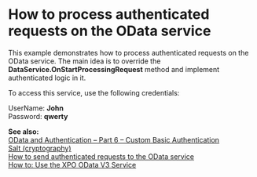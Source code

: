 # How to process authenticated requests on the OData service


<p>This example demonstrates how to process authenticated requests on the OData service. The main idea is to override the <strong>DataService.OnStartProcessingRequest</strong> method and implement authenticated logic in it.</p>
<p>To access this service, use the following credentials:</p>
<p>UserName: <strong>John</strong><br /> Password: <strong>qwerty</strong></p>
<p><strong>See also:</strong><br /> <a href="http://blogs.msdn.com/b/astoriateam/archive/2010/07/21/odata-and-authentication-part-6-custom-basic-authentication.aspx"><u>OData and Authentication – Part 6 – Custom Basic Authentication</u></a><br /> <a href="http://en.wikipedia.org/wiki/Salt_(cryptography)"><u>Salt (cryptography)</u></a><br /> <a href="https://www.devexpress.com/Support/Center/p/E4460">How to send authenticated requests to the OData service</a><br /><a href="https://www.devexpress.com/Support/Center/p/E4389">How to: Use the XPO OData V3 Service</a> </p>

<br/>


